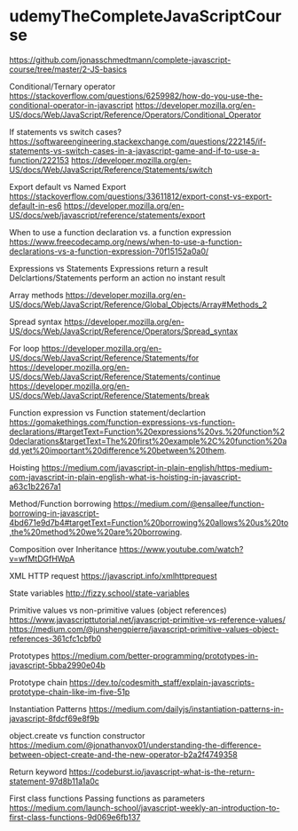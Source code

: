 # udemyTheCompleteJavaScriptCourse
https://github.com/jonasschmedtmann/complete-javascript-course/tree/master/2-JS-basics

Conditional/Ternary operator
https://stackoverflow.com/questions/6259982/how-do-you-use-the-conditional-operator-in-javascript
https://developer.mozilla.org/en-US/docs/Web/JavaScript/Reference/Operators/Conditional_Operator

If statements vs switch cases?
https://softwareengineering.stackexchange.com/questions/222145/if-statements-vs-switch-cases-in-a-javascript-game-and-if-to-use-a-function/222153
https://developer.mozilla.org/en-US/docs/Web/JavaScript/Reference/Statements/switch

Export default vs Named Export
https://stackoverflow.com/questions/33611812/export-const-vs-export-default-in-es6
https://developer.mozilla.org/en-US/docs/web/javascript/reference/statements/export

When to use a function declaration vs. a function expression
https://www.freecodecamp.org/news/when-to-use-a-function-declarations-vs-a-function-expression-70f15152a0a0/

Expressions vs Statements
Expressions return a result
Delclartions/Statements perform an action no instant result

Array methods
https://developer.mozilla.org/en-US/docs/Web/JavaScript/Reference/Global_Objects/Array#Methods_2

Spread syntax
https://developer.mozilla.org/en-US/docs/Web/JavaScript/Reference/Operators/Spread_syntax

For loop
https://developer.mozilla.org/en-US/docs/Web/JavaScript/Reference/Statements/for
https://developer.mozilla.org/en-US/docs/Web/JavaScript/Reference/Statements/continue
https://developer.mozilla.org/en-US/docs/Web/JavaScript/Reference/Statements/break

Function expression vs Function statement/declartion
https://gomakethings.com/function-expressions-vs-function-declarations/#targetText=Function%20expressions%20vs.%20function%20declarations&targetText=The%20first%20example%2C%20function%20add,yet%20important%20difference%20between%20them.

Hoisting
https://medium.com/javascript-in-plain-english/https-medium-com-javascript-in-plain-english-what-is-hoisting-in-javascript-a63c1b2267a1

Method/Function borrowing
https://medium.com/@ensallee/function-borrowing-in-javascript-4bd671e9d7b4#targetText=Function%20borrowing%20allows%20us%20to,the%20method%20we%20are%20borrowing.

Composition over Inheritance
https://www.youtube.com/watch?v=wfMtDGfHWpA

XML HTTP request
https://javascript.info/xmlhttprequest

State variables
http://fizzy.school/state-variables

Primitive values vs non-primitive values (object references)
https://www.javascripttutorial.net/javascript-primitive-vs-reference-values/
https://medium.com/@junshengpierre/javascript-primitive-values-object-references-361cfc1cbfb0

Prototypes
https://medium.com/better-programming/prototypes-in-javascript-5bba2990e04b

Prototype chain
https://dev.to/codesmith_staff/explain-javascripts-prototype-chain-like-im-five-51p

Instantiation Patterns
https://medium.com/dailyjs/instantiation-patterns-in-javascript-8fdcf69e8f9b

object.create vs function constructor
https://medium.com/@jonathanvox01/understanding-the-difference-between-object-create-and-the-new-operator-b2a2f4749358

Return keyword
https://codeburst.io/javascript-what-is-the-return-statement-97d8b11a1a0c

First class functions
Passing functions as parameters
https://medium.com/launch-school/javascript-weekly-an-introduction-to-first-class-functions-9d069e6fb137


